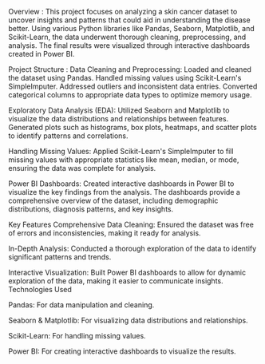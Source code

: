 Overview :
This project focuses on analyzing a skin cancer dataset to uncover insights and patterns that could aid in understanding the disease better. Using various Python libraries like Pandas, Seaborn, Matplotlib, and Scikit-Learn, the data underwent thorough cleaning, preprocessing, and analysis. The final results were visualized through interactive dashboards created in Power BI.

Project Structure :
Data Cleaning and Preprocessing:
Loaded and cleaned the dataset using Pandas.
Handled missing values using Scikit-Learn's SimpleImputer.
Addressed outliers and inconsistent data entries.
Converted categorical columns to appropriate data types to optimize memory usage.

Exploratory Data Analysis (EDA):
Utilized Seaborn and Matplotlib to visualize the data distributions and relationships between features.
Generated plots such as histograms, box plots, heatmaps, and scatter plots to identify patterns and correlations.

Handling Missing Values:
Applied Scikit-Learn's SimpleImputer to fill missing values with appropriate statistics like mean, median, or mode, ensuring the data was complete for analysis.

Power BI Dashboards:
Created interactive dashboards in Power BI to visualize the key findings from the analysis.
The dashboards provide a comprehensive overview of the dataset, including demographic distributions, diagnosis patterns, and key insights.

Key Features
Comprehensive Data Cleaning: Ensured the dataset was free of errors and inconsistencies, making it ready for analysis.

In-Depth Analysis: Conducted a thorough exploration of the data to identify significant patterns and trends.

Interactive Visualization: Built Power BI dashboards to allow for dynamic exploration of the data, making it easier to communicate insights.
Technologies Used

Pandas: For data manipulation and cleaning.

Seaborn & Matplotlib: For visualizing data distributions and relationships.

Scikit-Learn: For handling missing values.

Power BI: For creating interactive dashboards to visualize the results.
